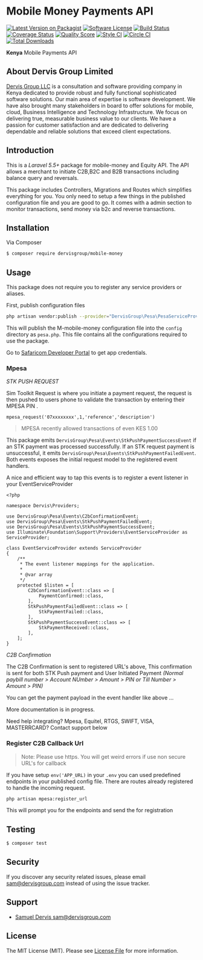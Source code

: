 # Mobile Money Payments API

[![Latest Version on Packagist][ico-version]][link-packagist]
[![Software License][ico-license]](LICENSE.md)
[![Build Status][ico-travis]][link-travis]
[![Coverage Status][ico-scrutinizer]][link-scrutinizer]
[![Quality Score][ico-code-quality]][link-code-quality]
[![Style CI][ico-style-ci]][link-style-ci]
[![Circle CI][ico-circle-ci]][link-circle-ci]
[![Total Downloads][ico-downloads]][link-downloads]

**Kenya** Mobile Payments API
## About Dervis Group Limited

[Dervis Group LLC](https://dervisgroup.com) is a consultation and software providing company in Kenya dedicated to provide robust and fully functional sophisticated software solutions. Our main area of expertise is software development. We have also brought many stakeholders in board to offer solutions for mobile, cloud, Business Intelligence and  Technology Infrastructure. We focus on delivering true, measurable business value to our clients. We have a passion for customer satisfaction and are dedicated to delivering dependable and reliable solutions that exceed client expectations.

## Introduction

This is a *Laravel 5.5+* package for mobile-money and Equity API. 
The API allows a merchant to initiate C2B,B2C and B2B transactions including balance query and reversals.

This package includes Controllers, Migrations and Routes which simplifies everything for you.
You only need to setup a few things in the published configuration file and you are good to go.
It comes with a admin section to monitor transactions, send money via b2c and reverse transactions.

## Installation

Via Composer

``` bash
$ composer require dervisgroup/mobile-money
```

## Usage

This package does not require you to register any service providers or aliases.

First, publish configuration files
```bash
php artisan vendor:publish --provider="DervisGroup\Pesa\PesaServiceProvider"
```
This will publish the M-mobile-money configuration file into the `config` directory as
`pesa.php`. 
This file contains all the configurations required to use the package. 

Go to [Safaricom Developer Portal](https://developer.safaricom.co.ke) to get app credentials.

### Mpesa

*STK PUSH REQUEST*

Sim Toolkit Request is where you initiate a payment request, the request is then pushed to users phone to validate the transaction by entering their MPESA PIN .

``mpesa_request('07xxxxxxxx',1,'reference','description')``
> MPESA recently allowed transactions of even KES 1.00

This package emits `DervisGroup\Pesa\Events\StkPushPaymentSuccessEvent` if an STK payment was processed successfully. 
If an STK request payment is unsuccessful, it emits `DervisGroup\Pesa\Events\StkPushPaymentFailedEvent`. Both events exposes the initial request model to the registered event handlers.

A nice and efficient way to tap this events is to register a event listener in your EventServiceProvider
````
<?php

namespace Dervis\Providers;

use DervisGroup\Pesa\Events\C2bConfirmationEvent;
use DervisGroup\Pesa\Events\StkPushPaymentFailedEvent;
use DervisGroup\Pesa\Events\StkPushPaymentSuccessEvent;
use Illuminate\Foundation\Support\Providers\EventServiceProvider as ServiceProvider;

class EventServiceProvider extends ServiceProvider
{
    /**
     * The event listener mappings for the application.
     *
     * @var array
     */
    protected $listen = [
        C2bConfirmationEvent::class => [
            PaymentConfirmed::class,
        ],
        StkPushPaymentFailedEvent::class => [
            StkPaymentFailed::class,
        ],
        StkPushPaymentSuccessEvent::class => [
            StkPaymentReceived::class,
        ],
    ];
}

````

*C2B Confirmation*

The C2B Confirmation is sent to registered URL's above, 
This confirmation is sent for both STK Push payment and User Initiated Payment _(Normal paybill number > Account NUmber > Amount > PIN or Till Number > Amount  > PIN)_

You can get the payment payload in the event handler like above ...

More documentation is in progress.

Need help integrating?  Mpesa, Equitel, RTGS, SWIFT, VISA, MASTERRCARD? Contact support below

### Register C2B Callback Url

> Note: Please use https. You will get weird errors if use non secure URL's for callback

If you have setup `env('APP_URL)` in your ``.env`` you can used predefined endpoints in your published config file.
There are routes already registered to handle the incoming request.
```bash
php artisan mpesa:register_url
```
This will prompt you for the endpoints and send the for registration

## Testing

``` bash
$ composer test
```

## Security

If you discover any security related issues, please email sam@dervisgroup.com instead of using the issue tracker.

## Support

- [Samuel Dervis <sam@dervisgroup.com>][link-author]

## License

The MIT License (MIT). Please see [License File](LICENSE.md) for more information.

[ico-version]: https://img.shields.io/packagist/v/dervisgroup/mobile-money.svg?style=flat-square
[ico-license]: https://img.shields.io/badge/license-MIT-brightgreen.svg?style=flat-square
[ico-travis]: https://img.shields.io/travis/dervisgroup/mobile-money/master.svg?style=flat-square
[ico-style-ci]: https://styleci.io/repos/122853134/shield?branch=master
[ico-circle-ci]: https://circleci.com/gh/dervisgroup/mobile-money.png?style=shield
[ico-scrutinizer]: https://img.shields.io/scrutinizer/coverage/g/dervisgroup/mobile-money.svg?style=flat-square
[ico-code-quality]: https://img.shields.io/scrutinizer/g/dervisgroup/mobile-money.svg?style=flat-square
[ico-downloads]: https://img.shields.io/packagist/dt/dervisgroup/mobile-money.svg?style=flat-square

[link-packagist]: https://packagist.org/packages/dervisgroup/mobile-money
[link-travis]: https://travis-ci.org/dervisgroup/mobile-money
[link-circle-ci]: https://circleci.com/gh/dervisgroup/mobile-money
[link-scrutinizer]: https://scrutinizer-ci.com/g/dervisgroup/mobile-money/code-structure
[link-code-quality]: https://scrutinizer-ci.com/g/dervisgroup/mobile-money
[link-downloads]: https://packagist.org/packages/dervisgroup/mobile-money
[link-style-ci]: https://styleci.io/repos/122853134
[link-author]: https://github.com/dervisgroup
[link-contributors]: ../../contributors
